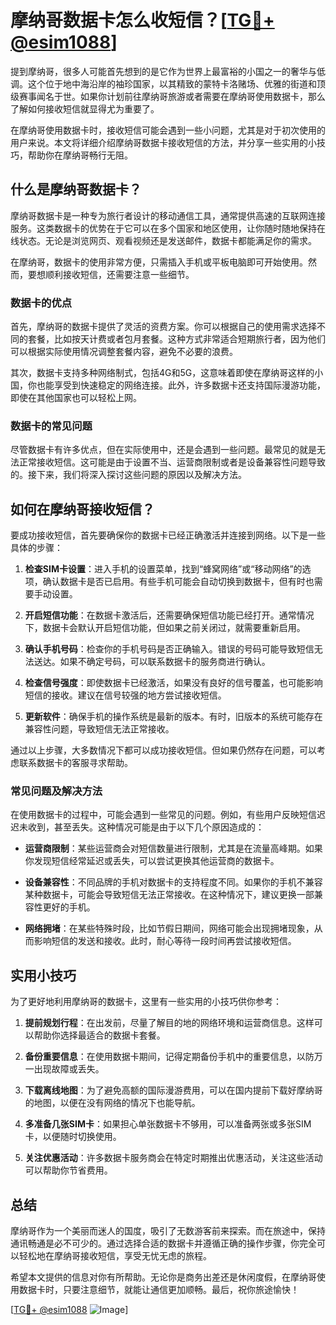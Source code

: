 # 摩纳哥数据卡怎么收短信？[[TG💪+ @esim1088](https://t.me/s/esim1088)]

提到摩纳哥，很多人可能首先想到的是它作为世界上最富裕的小国之一的奢华与低调。这个位于地中海沿岸的袖珍国家，以其精致的蒙特卡洛赌场、优雅的街道和顶级赛事闻名于世。如果你计划前往摩纳哥旅游或者需要在摩纳哥使用数据卡，那么了解如何接收短信就显得尤为重要了。

在摩纳哥使用数据卡时，接收短信可能会遇到一些小问题，尤其是对于初次使用的用户来说。本文将详细介绍摩纳哥数据卡接收短信的方法，并分享一些实用的小技巧，帮助你在摩纳哥畅行无阻。

## 什么是摩纳哥数据卡？

摩纳哥数据卡是一种专为旅行者设计的移动通信工具，通常提供高速的互联网连接服务。这类数据卡的优势在于它可以在多个国家和地区使用，让你随时随地保持在线状态。无论是浏览网页、观看视频还是发送邮件，数据卡都能满足你的需求。

在摩纳哥，数据卡的使用非常方便，只需插入手机或平板电脑即可开始使用。然而，要想顺利接收短信，还需要注意一些细节。

### 数据卡的优点

首先，摩纳哥的数据卡提供了灵活的资费方案。你可以根据自己的使用需求选择不同的套餐，比如按天计费或者包月套餐。这种方式非常适合短期旅行者，因为他们可以根据实际使用情况调整套餐内容，避免不必要的浪费。

其次，数据卡支持多种网络制式，包括4G和5G，这意味着即使在摩纳哥这样的小国，你也能享受到快速稳定的网络连接。此外，许多数据卡还支持国际漫游功能，即使在其他国家也可以轻松上网。

### 数据卡的常见问题

尽管数据卡有许多优点，但在实际使用中，还是会遇到一些问题。最常见的就是无法正常接收短信。这可能是由于设置不当、运营商限制或者是设备兼容性问题导致的。接下来，我们将深入探讨这些问题的原因以及解决方法。

## 如何在摩纳哥接收短信？

要成功接收短信，首先要确保你的数据卡已经正确激活并连接到网络。以下是一些具体的步骤：

1. **检查SIM卡设置**：进入手机的设置菜单，找到“蜂窝网络”或“移动网络”的选项，确认数据卡是否已启用。有些手机可能会自动切换到数据卡，但有时也需要手动设置。

2. **开启短信功能**：在数据卡激活后，还需要确保短信功能已经打开。通常情况下，数据卡会默认开启短信功能，但如果之前关闭过，就需要重新启用。

3. **确认手机号码**：检查你的手机号码是否正确输入。错误的号码可能导致短信无法送达。如果不确定号码，可以联系数据卡的服务商进行确认。

4. **检查信号强度**：即使数据卡已经激活，如果没有良好的信号覆盖，也可能影响短信的接收。建议在信号较强的地方尝试接收短信。

5. **更新软件**：确保手机的操作系统是最新的版本。有时，旧版本的系统可能存在兼容性问题，导致短信无法正常接收。

通过以上步骤，大多数情况下都可以成功接收短信。但如果仍然存在问题，可以考虑联系数据卡的客服寻求帮助。

### 常见问题及解决方法

在使用数据卡的过程中，可能会遇到一些常见的问题。例如，有些用户反映短信迟迟未收到，甚至丢失。这种情况可能是由于以下几个原因造成的：

- **运营商限制**：某些运营商会对短信数量进行限制，尤其是在流量高峰期。如果你发现短信经常延迟或丢失，可以尝试更换其他运营商的数据卡。

- **设备兼容性**：不同品牌的手机对数据卡的支持程度不同。如果你的手机不兼容某种数据卡，可能会导致短信无法正常接收。在这种情况下，建议更换一部兼容性更好的手机。

- **网络拥堵**：在某些特殊时段，比如节假日期间，网络可能会出现拥堵现象，从而影响短信的发送和接收。此时，耐心等待一段时间再尝试接收短信。

## 实用小技巧

为了更好地利用摩纳哥的数据卡，这里有一些实用的小技巧供你参考：

1. **提前规划行程**：在出发前，尽量了解目的地的网络环境和运营商信息。这样可以帮助你选择最适合的数据卡套餐。

2. **备份重要信息**：在使用数据卡期间，记得定期备份手机中的重要信息，以防万一出现故障或丢失。

3. **下载离线地图**：为了避免高额的国际漫游费用，可以在国内提前下载好摩纳哥的地图，以便在没有网络的情况下也能导航。

4. **多准备几张SIM卡**：如果担心单张数据卡不够用，可以准备两张或多张SIM卡，以便随时切换使用。

5. **关注优惠活动**：许多数据卡服务商会在特定时期推出优惠活动，关注这些活动可以帮助你节省费用。

## 总结

摩纳哥作为一个美丽而迷人的国度，吸引了无数游客前来探索。而在旅途中，保持通讯畅通是必不可少的。通过选择合适的数据卡并遵循正确的操作步骤，你完全可以轻松地在摩纳哥接收短信，享受无忧无虑的旅程。

希望本文提供的信息对你有所帮助。无论你是商务出差还是休闲度假，在摩纳哥使用数据卡时，只要注意细节，就能让通信更加顺畅。最后，祝你旅途愉快！

[[TG💪+ @esim1088](https://t.me/s/esim1088) ![Image](https://i.postimg.cc/4NQfJmqS/Snipaste-2025-05-13-00-14-12.png)]